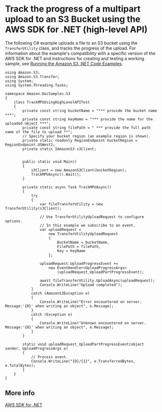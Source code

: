 # Track the progress of a multipart upload to an S3 Bucket using the AWS SDK for \.NET \(high\-level API\)<a name="HLTrackProgressMPUDotNet"></a>

The following C\# example uploads a file to an S3 bucket using the `TransferUtility` class, and tracks the progress of the upload\. For information about the example's compatibility with a specific version of the AWS SDK for \.NET and instructions for creating and testing a working sample, see [Running the Amazon S3 \.NET Code Examples](UsingTheMPDotNetAPI.md#TestingDotNetApiSamples)\.

```
using Amazon.S3;
using Amazon.S3.Transfer;
using System;
using System.Threading.Tasks;

namespace Amazon.DocSamples.S3
{
    class TrackMPUUsingHighLevelAPITest
    {
        private const string bucketName = "*** provide the bucket name ***";
        private const string keyName = "*** provide the name for the uploaded object ***";
        private const string filePath = " *** provide the full path name of the file to upload **";
        // Specify your bucket region (an example region is shown).
        private static readonly RegionEndpoint bucketRegion = RegionEndpoint.USWest2;
        private static IAmazonS3 s3Client;


        public static void Main()
        {
            s3Client = new AmazonS3Client(bucketRegion);
            TrackMPUAsync().Wait();
        }

        private static async Task TrackMPUAsync()
        {
            try
            {
                var fileTransferUtility = new TransferUtility(s3Client);

                // Use TransferUtilityUploadRequest to configure options.
                // In this example we subscribe to an event.
                var uploadRequest =
                    new TransferUtilityUploadRequest
                    {
                        BucketName = bucketName,
                        FilePath = filePath,
                        Key = keyName
                    };

                uploadRequest.UploadProgressEvent +=
                    new EventHandler<UploadProgressArgs>
                        (uploadRequest_UploadPartProgressEvent);

                await fileTransferUtility.UploadAsync(uploadRequest);
                Console.WriteLine("Upload completed");
            }
            catch (AmazonS3Exception e)
            {
                Console.WriteLine("Error encountered on server. Message:'{0}' when writing an object", e.Message);
            }
            catch (Exception e)
            {
                Console.WriteLine("Unknown encountered on server. Message:'{0}' when writing an object", e.Message);
            }
        }

        static void uploadRequest_UploadPartProgressEvent(object sender, UploadProgressArgs e)
        {
            // Process event.
            Console.WriteLine("{0}/{1}", e.TransferredBytes, e.TotalBytes);
        }
    }
}
```

## More info<a name="HLTrackProgressMPUDotNet-more-info"></a>

[AWS SDK for \.NET](https://aws.amazon.com/sdk-for-net/)